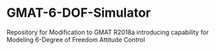 # GMAT-6-DOF-Simulator
Repository for Modification to GMAT R2018a introducing capability for Modeling 6-Degree of Freedom Attitude Control
